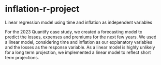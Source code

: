 # inflation-r-project
Linear regression model using time and inflation as independent variables

For the 2023 Quantify case study, we created a forecasting model to predict the losses, expenses and premiums for the next few years.
We used a linear model, considering time and inflation as our explanatory variables and the losses as the response variable. 
As a linear model is highly unlikely for a long term projection, we implemented a linear model to reflect short term projections.

